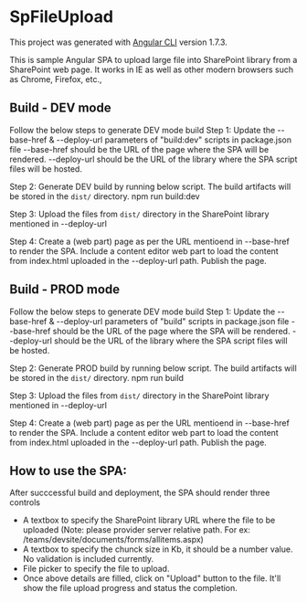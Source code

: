 # SpFileUpload

This project was generated with [Angular CLI](https://github.com/angular/angular-cli) version 1.7.3.

This is sample Angular SPA to upload large file into SharePoint library from a SharePoint web page.
It works in IE as well as other modern browsers such as Chrome, Firefox, etc.,

## Build - DEV mode
Follow the below steps to generate DEV mode build
Step 1: Update the --base-href & --deploy-url parameters of "build:dev" scripts in package.json file
 --base-href should be the URL of the page where the SPA will be rendered.
 --deploy-url should be the URL of the library where the SPA script files will be hosted. 

Step 2: Generate DEV build by running below script. 
The build artifacts will be stored in the `dist/` directory. 
npm run build:dev

Step 3: Upload the files from `dist/` directory in the SharePoint library mentioned in --deploy-url

Step 4: Create a (web part) page as per the URL mentioend in --base-href to render the SPA. Include a content editor web part to load the content from index.html uploaded in the --deploy-url path. Publish the page. 

## Build - PROD mode
Follow the below steps to generate DEV mode build
Step 1: Update the --base-href & --deploy-url parameters of "build" scripts in package.json file
 --base-href should be the URL of the page where the SPA will be rendered.
 --deploy-url should be the URL of the library where the SPA script files will be hosted. 

Step 2: Generate PROD build by running below script. 
The build artifacts will be stored in the `dist/` directory. 
npm run build

Step 3: Upload the files from `dist/` directory in the SharePoint library mentioned in --deploy-url

Step 4: Create a (web part) page as per the URL mentioend in --base-href to render the SPA. Include a content editor web part to load the content from index.html uploaded in the --deploy-url path. Publish the page. 


## How to use the SPA: 
After succcessful build and deployment, the SPA should render three controls
- A textbox to specify the SharePoint library URL where the file to be uploaded (Note: please provider server relative path. For ex: /teams/devsite/documents/forms/allitems.aspx)
- A textbox to specify the chunck size in Kb, it should be a number value. No validation is included currently.
- File picker to specify the file to upload.
- Once above details are filled, click on "Upload" button to the file. It'll show the file upload progress and status the completion.